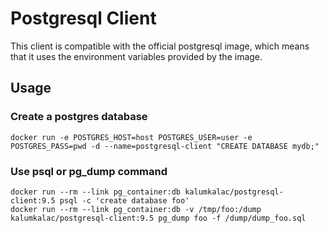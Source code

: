 # Postgresql Client

This client is compatible with the official postgresql image, which means that it uses the environment variables provided by the image.

## Usage

### Create a postgres database

```
docker run -e POSTGRES_HOST=host POSTGRES_USER=user -e POSTGRES_PASS=pwd -d --name=postgresql-client "CREATE DATABASE mydb;"
```

### Use psql or pg_dump command

```
docker run --rm --link pg_container:db kalumkalac/postgresql-client:9.5 psql -c 'create database foo'
docker run --rm --link pg_container:db -v /tmp/foo:/dump kalumkalac/postgresql-client:9.5 pg_dump foo -f /dump/dump_foo.sql
```
